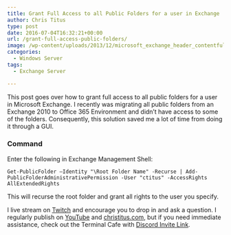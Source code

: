 ```yaml
---
title: Grant Full Access to all Public Folders for a user in Exchange
author: Chris Titus
type: post
date: 2016-07-04T16:32:21+00:00
url: /grant-full-access-public-folders/
image: /wp-content/uploads/2013/12/microsoft_exchange_header_contentfullwidth.jpg
categories:
  - Windows Server
tags:
  - Exchange Server

---
```

This post goes over how to grant full access to all public folders for a user in Microsoft Exchange. I recently was migrating all public folders from an Exchange 2010 to Office 365 Environment and didn&#8217;t have access to some of the folders. Consequently, this solution saved me a lot of time from doing it through a GUI.<!--more-->

### Command

Enter the following in Exchange Management Shell:

`Get-PublicFolder –Identity "\Root Folder Name" -Recurse | Add-PublicFolderAdministrativePermission -User "ctitus" -AccessRights AllExtendedRights`

This will recurse the root folder and grant all rights to the user you specify.

I live stream on [Twitch][1] and encourage you to drop in and ask a question. I regularly publish on [YouTube][2] and [christitus.com][3], but if you need immediate assistance, check out the Terminal Cafe with [Discord Invite Link][4].

 [1]: https://twitch.tv/christitustech
 [2]: https://www.youtube.com/c/ChrisTitusTech
 [3]: https://christitus.com/
 [4]: https://christitus.com/discord
